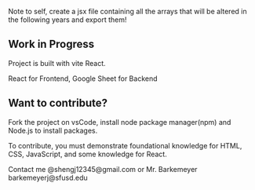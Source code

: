 <p>Note to self, create a jsx file containing all the arrays that will be altered in the following years and export them!</p>

## Work in Progress

<p> Project is built with vite React. </p>
<p> React for Frontend, Google Sheet for Backend</p>

## Want to contribute?

<p>Fork the project on vsCode, install node package manager(npm) and Node.js to install packages.</p>
<p>To contribute, you must demonstrate foundational knowledge for HTML, CSS, JavaScript, and some knowledge for React. </p>
<p>Contact me @shengj12345@gmail.com or Mr. Barkemeyer barkemeyerj@sfusd.edu</p>

